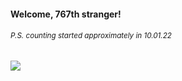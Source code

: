 #### Welcome, 767th stranger!

###### <sup>P.S. counting started approximately in 10.01.22</sup>

<img src="https://kraftwerk28.pp.ua/vcnt.png"></img>
